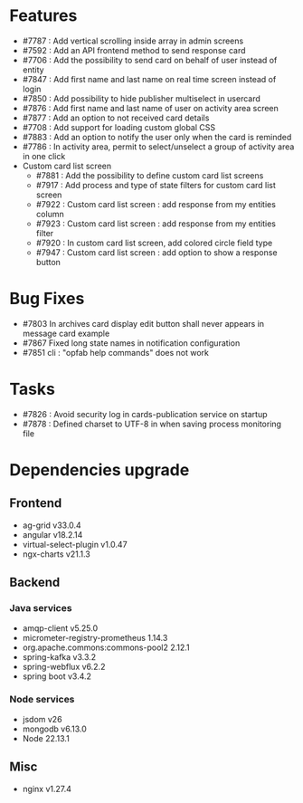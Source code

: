 
# Features

- #7787 : Add vertical scrolling inside array in admin screens
- #7592 : Add an API frontend method to send response card
- #7706 : Add the possibility to send card on behalf of user instead of entity
- #7847 : Add first name and last name on real time screen instead of login
- #7850 : Add possibility to hide publisher multiselect in usercard
- #7876 : Add first name and last name of user on activity area screen
- #7877 : Add an option to not received card details
- #7708 : Add support for loading custom global CSS
- #7883 : Add an option to notify the user only when the card is reminded
- #7786 : In activity area, permit to select/unselect a group of activity area in one click
- Custom card list screen
  - #7881 : Add the possibility to define custom card list screens
  - #7917 : Add process and type of state filters for custom card list screen
  - #7922 : Custom card list screen : add response from my entities column
  - #7923 : Custom card list screen : add response from my entities filter
  - #7920 : In custom card list screen, add colored circle field type
  - #7947 : Custom card list screen : add option to show a response button

# Bug Fixes

- #7803 In archives card display edit button shall never appears in message card example
- #7867 Fixed long state names in notification configuration
- #7851 cli : "opfab help commands" does not work



# Tasks

- #7826 : Avoid security log in cards-publication service on startup
- #7878 : Defined charset to UTF-8 in when saving process monitoring file

# Dependencies upgrade

## Frontend
- ag-grid v33.0.4
- angular  v18.2.14 
- virtual-select-plugin v1.0.47
- ngx-charts v21.1.3

  
## Backend 

### Java services 

- amqp-client v5.25.0
- micrometer-registry-prometheus 1.14.3
- org.apache.commons:commons-pool2 2.12.1
- spring-kafka v3.3.2
- spring-webflux v6.2.2
- spring boot v3.4.2


### Node services

- jsdom v26
- mongodb v6.13.0 
- Node 22.13.1


## Misc 

- nginx v1.27.4





